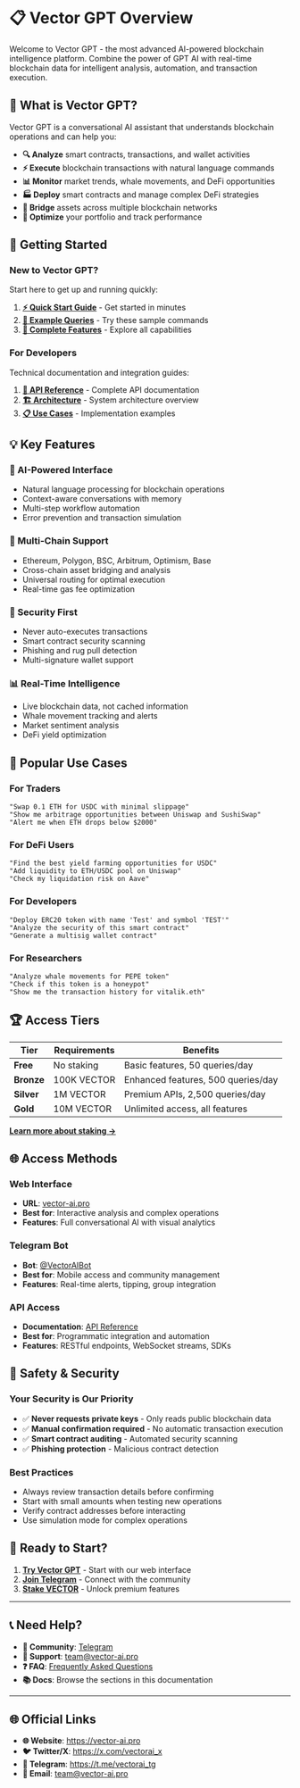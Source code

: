 # 📋 Vector GPT Overview

Welcome to Vector GPT - the most advanced AI-powered blockchain intelligence platform. Combine the power of GPT AI with real-time blockchain data for intelligent analysis, automation, and transaction execution.

## 🚀 **What is Vector GPT?**

Vector GPT is a conversational AI assistant that understands blockchain operations and can help you:

- **🔍 Analyze** smart contracts, transactions, and wallet activities
- **⚡ Execute** blockchain transactions with natural language commands  
- **📊 Monitor** market trends, whale movements, and DeFi opportunities
- **🏭 Deploy** smart contracts and manage complex DeFi strategies
- **🔗 Bridge** assets across multiple blockchain networks
- **🎯 Optimize** your portfolio and track performance

## 🎯 **Getting Started**

### **New to Vector GPT?**
Start here to get up and running quickly:

1. **[⚡ Quick Start Guide](quick-start.md)** - Get started in minutes
2. **[💬 Example Queries](example-queries.md)** - Try these sample commands
3. **[💎 Complete Features](comprehensive-features.md)** - Explore all capabilities

### **For Developers**
Technical documentation and integration guides:

1. **[🔧 API Reference](api-reference.md)** - Complete API documentation
2. **[🏗️ Architecture](architecture/README.md)** - System architecture overview
3. **[📋 Use Cases](use-cases.md)** - Implementation examples

## 💡 **Key Features**

### **🤖 AI-Powered Interface**
- Natural language processing for blockchain operations
- Context-aware conversations with memory
- Multi-step workflow automation
- Error prevention and transaction simulation

### **🔗 Multi-Chain Support**
- Ethereum, Polygon, BSC, Arbitrum, Optimism, Base
- Cross-chain asset bridging and analysis
- Universal routing for optimal execution
- Real-time gas fee optimization

### **🔐 Security First**
- Never auto-executes transactions
- Smart contract security scanning
- Phishing and rug pull detection
- Multi-signature wallet support

### **📊 Real-Time Intelligence**
- Live blockchain data, not cached information
- Whale movement tracking and alerts
- Market sentiment analysis
- DeFi yield optimization

## 🎯 **Popular Use Cases**

### **For Traders**
```
"Swap 0.1 ETH for USDC with minimal slippage"
"Show me arbitrage opportunities between Uniswap and SushiSwap"
"Alert me when ETH drops below $2000"
```

### **For DeFi Users**
```
"Find the best yield farming opportunities for USDC"
"Add liquidity to ETH/USDC pool on Uniswap"
"Check my liquidation risk on Aave"
```

### **For Developers**
```
"Deploy ERC20 token with name 'Test' and symbol 'TEST'"
"Analyze the security of this smart contract"
"Generate a multisig wallet contract"
```

### **For Researchers**
```
"Analyze whale movements for PEPE token"
"Check if this token is a honeypot"
"Show me the transaction history for vitalik.eth"
```

## 🏆 **Access Tiers**

| Tier | Requirements | Benefits |
|------|-------------|----------|
| **Free** | No staking | Basic features, 50 queries/day |
| **Bronze** | 100K VECTOR | Enhanced features, 500 queries/day |
| **Silver** | 1M VECTOR | Premium APIs, 2,500 queries/day |
| **Gold** | 10M VECTOR | Unlimited access, all features |

**[Learn more about staking →](../../token-and-economics/staking.md)**

## 🌐 **Access Methods**

### **Web Interface**
- **URL**: [vector-ai.pro](https://vector-ai.pro)
- **Best for**: Interactive analysis and complex operations
- **Features**: Full conversational AI with visual analytics

### **Telegram Bot**
- **Bot**: [@VectorAIBot](https://t.me/VectorAIBot)
- **Best for**: Mobile access and community management
- **Features**: Real-time alerts, tipping, group integration

### **API Access**
- **Documentation**: [API Reference](api-reference.md)
- **Best for**: Programmatic integration and automation
- **Features**: RESTful endpoints, WebSocket streams, SDKs

## 🔐 **Safety & Security**

### **Your Security is Our Priority**
- ✅ **Never requests private keys** - Only reads public blockchain data
- ✅ **Manual confirmation required** - No automatic transaction execution
- ✅ **Smart contract auditing** - Automated security scanning
- ✅ **Phishing protection** - Malicious contract detection

### **Best Practices**
- Always review transaction details before confirming
- Start with small amounts when testing new operations
- Verify contract addresses before interacting
- Use simulation mode for complex operations

## 🚀 **Ready to Start?**

1. **[Try Vector GPT](https://vector-ai.pro)** - Start with our web interface
2. **[Join Telegram](https://t.me/vectorai_tg)** - Connect with the community
3. **[Stake VECTOR](../../token-and-economics/staking.md)** - Unlock premium features

---

## 📞 **Need Help?**

- **💬 Community**: [Telegram](https://t.me/vectorai_tg)
- **📧 Support**: team@vector-ai.pro
- **❓ FAQ**: [Frequently Asked Questions](../../faq.md)
- **📚 Docs**: Browse the sections in this documentation

---

## 🌐 **Official Links**

- **🌐 Website**: https://vector-ai.pro
- **🐦 Twitter/X**: https://x.com/vectorai_x
- **💬 Telegram**: https://t.me/vectorai_tg
- **📧 Email**: team@vector-ai.pro 